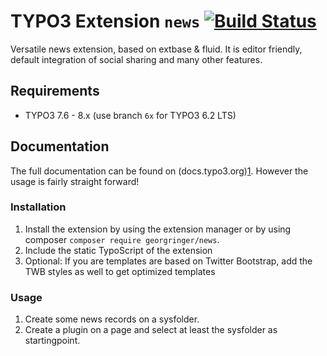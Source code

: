 # TYPO3 Extension ``news`` [![Build Status](https://travis-ci.org/TYPO3-extensions/news.png)](https://travis-ci.org/TYPO3-extensions/news)

Versatile news extension, based on extbase & fluid. It is editor friendly, default integration of social sharing and many other features.

## Requirements

- TYPO3 7.6 - 8.x (use branch ``6x`` for TYPO3 6.2 LTS)

## Documentation

The full documentation can be found on (docs.typo3.org)[1]. However the usage is fairly straight forward!

### Installation

1) Install the extension by using the extension manager or by using composer ``composer require georgringer/news``.
2) Include the static TypoScript of the extension
3) Optional: If you are templates are based on Twitter Bootstrap, add the TWB styles as well to get optimized templates

### Usage

1) Create some news records on a sysfolder.
2) Create a plugin on a page and select at least the sysfolder as startingpoint.



[1]: https://docs.typo3.org/typo3cms/extensions/news/